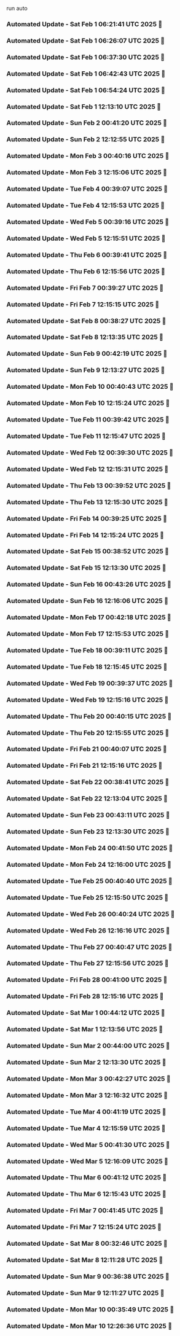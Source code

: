 run auto


### Automated Update - Sat Feb  1 06:21:41 UTC 2025 🚀


### Automated Update - Sat Feb  1 06:26:07 UTC 2025 🚀


### Automated Update - Sat Feb  1 06:37:30 UTC 2025 🚀


### Automated Update - Sat Feb  1 06:42:43 UTC 2025 🚀


### Automated Update - Sat Feb  1 06:54:24 UTC 2025 🚀


### Automated Update - Sat Feb  1 12:13:10 UTC 2025 🚀


### Automated Update - Sun Feb  2 00:41:20 UTC 2025 🚀


### Automated Update - Sun Feb  2 12:12:55 UTC 2025 🚀


### Automated Update - Mon Feb  3 00:40:16 UTC 2025 🚀


### Automated Update - Mon Feb  3 12:15:06 UTC 2025 🚀


### Automated Update - Tue Feb  4 00:39:07 UTC 2025 🚀


### Automated Update - Tue Feb  4 12:15:53 UTC 2025 🚀


### Automated Update - Wed Feb  5 00:39:16 UTC 2025 🚀


### Automated Update - Wed Feb  5 12:15:51 UTC 2025 🚀


### Automated Update - Thu Feb  6 00:39:41 UTC 2025 🚀


### Automated Update - Thu Feb  6 12:15:56 UTC 2025 🚀


### Automated Update - Fri Feb  7 00:39:27 UTC 2025 🚀


### Automated Update - Fri Feb  7 12:15:15 UTC 2025 🚀


### Automated Update - Sat Feb  8 00:38:27 UTC 2025 🚀


### Automated Update - Sat Feb  8 12:13:35 UTC 2025 🚀


### Automated Update - Sun Feb  9 00:42:19 UTC 2025 🚀


### Automated Update - Sun Feb  9 12:13:27 UTC 2025 🚀


### Automated Update - Mon Feb 10 00:40:43 UTC 2025 🚀


### Automated Update - Mon Feb 10 12:15:24 UTC 2025 🚀


### Automated Update - Tue Feb 11 00:39:42 UTC 2025 🚀


### Automated Update - Tue Feb 11 12:15:47 UTC 2025 🚀


### Automated Update - Wed Feb 12 00:39:30 UTC 2025 🚀


### Automated Update - Wed Feb 12 12:15:31 UTC 2025 🚀


### Automated Update - Thu Feb 13 00:39:52 UTC 2025 🚀


### Automated Update - Thu Feb 13 12:15:30 UTC 2025 🚀


### Automated Update - Fri Feb 14 00:39:25 UTC 2025 🚀


### Automated Update - Fri Feb 14 12:15:24 UTC 2025 🚀


### Automated Update - Sat Feb 15 00:38:52 UTC 2025 🚀


### Automated Update - Sat Feb 15 12:13:30 UTC 2025 🚀


### Automated Update - Sun Feb 16 00:43:26 UTC 2025 🚀


### Automated Update - Sun Feb 16 12:16:06 UTC 2025 🚀


### Automated Update - Mon Feb 17 00:42:18 UTC 2025 🚀


### Automated Update - Mon Feb 17 12:15:53 UTC 2025 🚀


### Automated Update - Tue Feb 18 00:39:11 UTC 2025 🚀


### Automated Update - Tue Feb 18 12:15:45 UTC 2025 🚀


### Automated Update - Wed Feb 19 00:39:37 UTC 2025 🚀


### Automated Update - Wed Feb 19 12:15:16 UTC 2025 🚀


### Automated Update - Thu Feb 20 00:40:15 UTC 2025 🚀


### Automated Update - Thu Feb 20 12:15:55 UTC 2025 🚀


### Automated Update - Fri Feb 21 00:40:07 UTC 2025 🚀


### Automated Update - Fri Feb 21 12:15:16 UTC 2025 🚀


### Automated Update - Sat Feb 22 00:38:41 UTC 2025 🚀


### Automated Update - Sat Feb 22 12:13:04 UTC 2025 🚀


### Automated Update - Sun Feb 23 00:43:11 UTC 2025 🚀


### Automated Update - Sun Feb 23 12:13:30 UTC 2025 🚀


### Automated Update - Mon Feb 24 00:41:50 UTC 2025 🚀


### Automated Update - Mon Feb 24 12:16:00 UTC 2025 🚀


### Automated Update - Tue Feb 25 00:40:40 UTC 2025 🚀


### Automated Update - Tue Feb 25 12:15:50 UTC 2025 🚀


### Automated Update - Wed Feb 26 00:40:24 UTC 2025 🚀


### Automated Update - Wed Feb 26 12:16:16 UTC 2025 🚀


### Automated Update - Thu Feb 27 00:40:47 UTC 2025 🚀


### Automated Update - Thu Feb 27 12:15:56 UTC 2025 🚀


### Automated Update - Fri Feb 28 00:41:00 UTC 2025 🚀


### Automated Update - Fri Feb 28 12:15:16 UTC 2025 🚀


### Automated Update - Sat Mar  1 00:44:12 UTC 2025 🚀


### Automated Update - Sat Mar  1 12:13:56 UTC 2025 🚀


### Automated Update - Sun Mar  2 00:44:00 UTC 2025 🚀


### Automated Update - Sun Mar  2 12:13:30 UTC 2025 🚀


### Automated Update - Mon Mar  3 00:42:27 UTC 2025 🚀


### Automated Update - Mon Mar  3 12:16:32 UTC 2025 🚀


### Automated Update - Tue Mar  4 00:41:19 UTC 2025 🚀


### Automated Update - Tue Mar  4 12:15:59 UTC 2025 🚀


### Automated Update - Wed Mar  5 00:41:30 UTC 2025 🚀


### Automated Update - Wed Mar  5 12:16:09 UTC 2025 🚀


### Automated Update - Thu Mar  6 00:41:12 UTC 2025 🚀


### Automated Update - Thu Mar  6 12:15:43 UTC 2025 🚀


### Automated Update - Fri Mar  7 00:41:45 UTC 2025 🚀


### Automated Update - Fri Mar  7 12:15:24 UTC 2025 🚀


### Automated Update - Sat Mar  8 00:32:46 UTC 2025 🚀


### Automated Update - Sat Mar  8 12:11:28 UTC 2025 🚀


### Automated Update - Sun Mar  9 00:36:38 UTC 2025 🚀


### Automated Update - Sun Mar  9 12:11:27 UTC 2025 🚀


### Automated Update - Mon Mar 10 00:35:49 UTC 2025 🚀


### Automated Update - Mon Mar 10 12:26:36 UTC 2025 🚀
